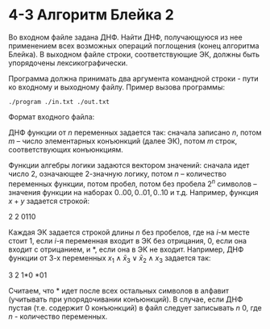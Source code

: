 # 4-3 Алгоритм Блейка 2

Во входном файле задана ДНФ. Найти ДНФ, получающуюся из нее применением всех возможных операций поглощения (конец алгоритма Блейка). В выходном файле строки, соответствующие ЭК, должны быть упорядочены лексикографически.

Программа должна принимать два аргумента командной строки - пути ко входному и выходному файлу. Пример вызова программы:

```./program ./in.txt ./out.txt```

Формат входного файла:

ДНФ функции от $n$ переменных задается так: сначала записано $n$, потом $m$ – число элементарных конъюнкций (далее ЭК), потом $m$ строк, соответствующих конъюнкциям.

Функции алгебры логики задаются вектором значений: сначала идет число $2$, означающее $2$-значную логику, потом $n$ – количество переменных функции, потом пробел, потом без пробела $2^n$ символов – значения функции на наборах $0..00, 0..01, 0..10$ и т.д. Например, функция $x+y$ задается строкой:

2 2 0110

Каждая ЭК задается строкой длины $n$ без пробелов, где на $i$-м месте стоит $1$, если $i$-я переменная входит в ЭК без отрицания, $0$, если она входит с отрицанием, и $*$, если она в ЭК не входит. Например, ДНФ функции от $3$-х переменных $x_1 \wedge \bar x_3 \vee \bar x_2 \wedge x_3$ задается так:

3 2
1*0
*01

Считаем, что $*$ идет после всех остальных символов в алфавит (учитывать при упорядочивании конъюнкций). В случае, если ДНФ пустая (т.е. содержит $0$ конъюнкций) в файл следует записывать $n$ $0$, где $n$ - количество переменных.
